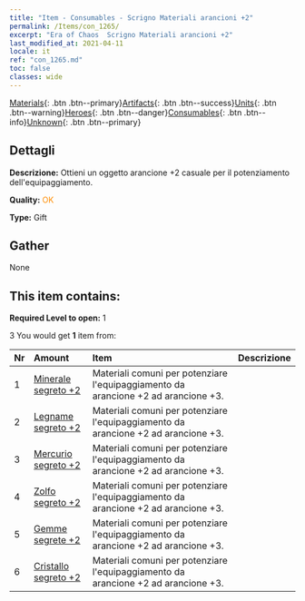 ```yaml
---
title: "Item - Consumables - Scrigno Materiali arancioni +2"
permalink: /Items/con_1265/
excerpt: "Era of Chaos  Scrigno Materiali arancioni +2"
last_modified_at: 2021-04-11
locale: it
ref: "con_1265.md"
toc: false
classes: wide
---
```

 [Materials](/it/Items/){: .btn .btn--primary}[Artifacts](/it/Items/Artifacts/){: .btn .btn--success}[Units](/it/Items/Units/){: .btn .btn--warning}[Heroes](/it/Items/Heroes/){: .btn .btn--danger}[Consumables](/it/Items/Consumables/){: .btn .btn--info}[Unknown](/it/Items/Unknown/){: .btn .btn--primary}

## Dettagli
 **Descrizione:** Ottieni un oggetto arancione +2 casuale per il potenziamento dell'equipaggiamento.

 **Quality:** <span style="color: #FF8C00">OK</span>

 **Type:** Gift

## Gather

  None

## This item contains:

 **Required Level to open:** 1

 3 You would get **1** item  from:

  | Nr | Amount |     Item    | Descrizione |
  |:---|:-------|:------------|:-----------:|
  | 1 | [Minerale segreto +2](/it/Items/mat_75/) | Materiali comuni per potenziare l'equipaggiamento da arancione +2 ad arancione +3. | 
  | 2 | [Legname segreto +2](/it/Items/mat_76/) | Materiali comuni per potenziare l'equipaggiamento da arancione +2 ad arancione +3. | 
  | 3 | [Mercurio segreto +2](/it/Items/mat_77/) | Materiali comuni per potenziare l'equipaggiamento da arancione +2 ad arancione +3. | 
  | 4 | [Zolfo segreto +2](/it/Items/mat_78/) | Materiali comuni per potenziare l'equipaggiamento da arancione +2 ad arancione +3. | 
  | 5 | [Gemme segrete +2](/it/Items/mat_79/) | Materiali comuni per potenziare l'equipaggiamento da arancione +2 ad arancione +3. | 
  | 6 | [Cristallo segreto +2](/it/Items/mat_80/) | Materiali comuni per potenziare l'equipaggiamento da arancione +2 ad arancione +3. | 
